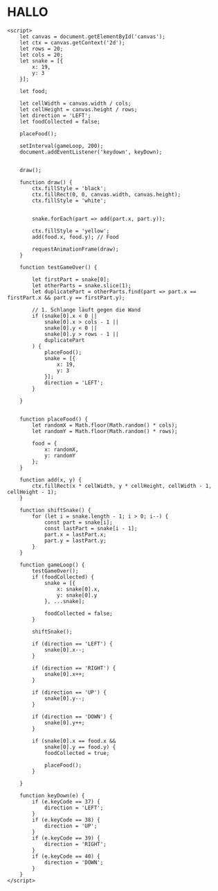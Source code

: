 <!DOCTYPE html>
<html lang="en">

<head>
    <meta charset="UTF-8">
    <meta http-equiv="X-UA-Compatible" content="IE=edge">
    <meta name="viewport" content="width=device-width, initial-scale=1.0">
    <title>Snake</title>
</head>

<body>
    <h1> HALLO </h1>
    <canvas id="canvas" width="480" height="480"></canvas>

    <script>
        let canvas = document.getElementById('canvas');
        let ctx = canvas.getContext('2d');
        let rows = 20;
        let cols = 20;
        let snake = [{
            x: 19,
            y: 3
        }];

        let food;

        let cellWidth = canvas.width / cols;
        let cellHeight = canvas.height / rows;
        let direction = 'LEFT';
        let foodCollected = false;

        placeFood();

        setInterval(gameLoop, 200);
        document.addEventListener('keydown', keyDown);


        draw();

        function draw() {
            ctx.fillStyle = 'black';
            ctx.fillRect(0, 0, canvas.width, canvas.height);
            ctx.fillStyle = 'white';


            snake.forEach(part => add(part.x, part.y));

            ctx.fillStyle = 'yellow';
            add(food.x, food.y); // Food

            requestAnimationFrame(draw);
        }

        function testGameOver() {

            let firstPart = snake[0];
            let otherParts = snake.slice(1);
            let duplicatePart = otherParts.find(part => part.x == firstPart.x && part.y == firstPart.y);

            // 1. Schlange läuft gegen die Wand
            if (snake[0].x < 0 ||
                snake[0].x > cols - 1 ||
                snake[0].y < 0 ||
                snake[0].y > rows - 1 ||
                duplicatePart
            ) {
                placeFood();
                snake = [{
                    x: 19,
                    y: 3
                }];
                direction = 'LEFT';
            }

        }


        function placeFood() {
            let randomX = Math.floor(Math.random() * cols);
            let randomY = Math.floor(Math.random() * rows);

            food = {
                x: randomX,
                y: randomY
            };
        }

        function add(x, y) {
            ctx.fillRect(x * cellWidth, y * cellHeight, cellWidth - 1, cellHeight - 1);
        }

        function shiftSnake() {
            for (let i = snake.length - 1; i > 0; i--) {
                const part = snake[i];
                const lastPart = snake[i - 1];
                part.x = lastPart.x;
                part.y = lastPart.y;
            }
        }

        function gameLoop() {
            testGameOver();
            if (foodCollected) {
                snake = [{
                    x: snake[0].x,
                    y: snake[0].y
                }, ...snake];

                foodCollected = false;
            }

            shiftSnake();

            if (direction == 'LEFT') {
                snake[0].x--;
            }

            if (direction == 'RIGHT') {
                snake[0].x++;
            }

            if (direction == 'UP') {
                snake[0].y--;
            }

            if (direction == 'DOWN') {
                snake[0].y++;
            }

            if (snake[0].x == food.x &&
                snake[0].y == food.y) {
                foodCollected = true;

                placeFood();
            }

        }

        function keyDown(e) {
            if (e.keyCode == 37) {
                direction = 'LEFT';
            }
            if (e.keyCode == 38) {
                direction = 'UP';
            }
            if (e.keyCode == 39) {
                direction = 'RIGHT';
            }
            if (e.keyCode == 40) {
                direction = 'DOWN';
            }
        }
    </script>

</body>

</html>
